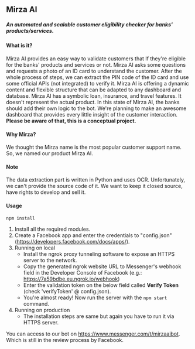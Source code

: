 ## Mirza AI
##### An automated and scalable customer eligibility checker for banks' products/services. 

#### What is it?
Mirza AI provides an easy way to validate customers that If they're eligible for the banks' products and services or not. Mirza AI asks some questions and requests a photo of an ID card to understand the customer. After the whole process of steps, we can extract the PIN code of the ID card and use some official APIs (not integrated) to verify it. Mirza AI is offering a dynamic content and flexible structure that can be adapted to any dashboard and database. Mirza AI has a symbolic loan, insurance, and travel features. It doesn't represent the actual product. In this state of Mirza AI, the banks should add their own logic to the bot. We're planning to make an awesome dashboard that provides every little insight of the customer interaction.
**Please be aware of that, this is a conceptual project.**

#### Why Mirza?
We thought the Mirza name is the most popular customer support name. So, we named our product Mirza AI.

#### Note
The data extraction part is written in Python and uses OCR. Unfortunately, we can't provide the source code of it. We want to keep it closed source, have rights to develop and sell it.

#### Usage
    npm install
1. Install all the required modules.
2. Create a Facebook app and enter the credentials to "config.json" (https://developers.facebook.com/docs/apps/).
2. Running on local
    - Install the ngrok proxy tunneling software to expose an HTTPS server to the network.
    - Copy the generated ngrok website URL to Messenger's webhook field in the Developer Console of Facebook (e.g.: https://7a59bdbe.eu.ngrok.io/webhook)
    - Enter the validation token on the below field called **Verify Token** (check 'verifyToken' @ config.json).
    - You're almost ready! Now run the server with the `npm start` command.
4. Running on production
    - The installation steps are same but again you have to run it via HTTPS server.
    
You can access to our bot on https://www.messenger.com/t/mirzaaibot. Which is still in the review process by Facebook.